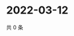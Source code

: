 # 2022-03-12

共 0 条

<!-- BEGIN WEIBO -->
<!-- 最后更新时间 Sat Mar 12 2022 03:11:32 GMT+0800 (China Standard Time) -->

<!-- END WEIBO -->
